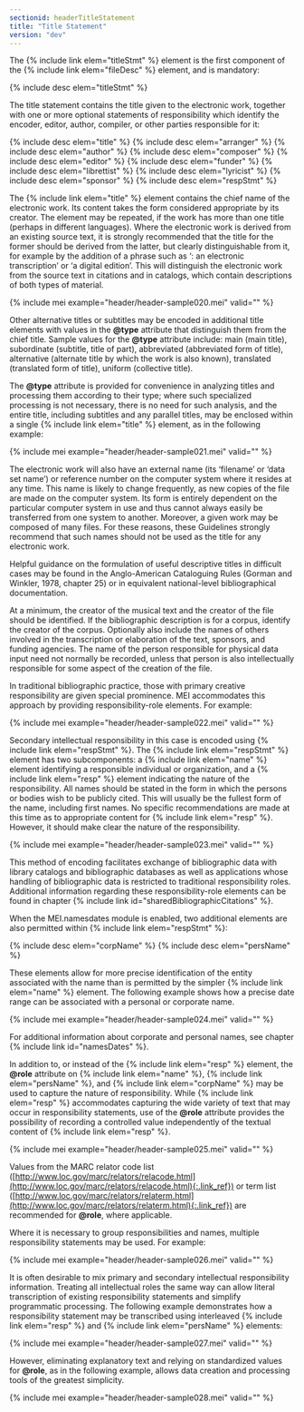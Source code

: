 ```yaml
---
sectionid: headerTitleStatement
title: "Title Statement"
version: "dev"
---
```


The {% include link elem="titleStmt" %} element is the first component of the {% include link elem="fileDesc" %} element, and is mandatory:

{% include desc elem="titleStmt" %}

The title statement contains the title given to the electronic work, together with one or more optional statements of responsibility which identify the encoder, editor, author, compiler, or other parties responsible for it:

{% include desc elem="title" %}
{% include desc elem="arranger" %}
{% include desc elem="author" %}
{% include desc elem="composer" %}
{% include desc elem="editor" %}
{% include desc elem="funder" %}
{% include desc elem="librettist" %}
{% include desc elem="lyricist" %}
{% include desc elem="sponsor" %}
{% include desc elem="respStmt" %}

The {% include link elem="title" %} element contains the chief name of the electronic work. Its content takes the form considered appropriate by its creator. The element may be repeated, if the work has more than one title (perhaps in different languages). Where the electronic work is derived from an existing source text, it is strongly recommended that the title for the former should be derived from the latter, but clearly distinguishable from it, for example by the addition of a phrase such as ‘: an electronic transcription’ or ‘a digital edition’. This will distinguish the electronic work from the source text in citations and in catalogs, which contain descriptions of both types of material.

{% include mei example="header/header-sample020.mei" valid="" %}

Other alternative titles or subtitles may be encoded in additional title elements with values in the **@type** attribute that distinguish them from the chief title. Sample values for the **@type** attribute include: main (main title), subordinate (subtitle, title of part), abbreviated (abbreviated form of title), alternative (alternate title by which the work is also known), translated (translated form of title), uniform (collective title).

The **@type** attribute is provided for convenience in analyzing titles and processing them according to their type; where such specialized processing is not necessary, there is no need for such analysis, and the entire title, including subtitles and any parallel titles, may be enclosed within a single {% include link elem="title" %} element, as in the following example:

{% include mei example="header/header-sample021.mei" valid="" %}

The electronic work will also have an external name (its ‘filename’ or ‘data set name’) or reference number on the computer system where it resides at any time. This name is likely to change frequently, as new copies of the file are made on the computer system. Its form is entirely dependent on the particular computer system in use and thus cannot always easily be transferred from one system to another. Moreover, a given work may be composed of many files. For these reasons, these Guidelines strongly recommend that such names should not be used as the title for any electronic work.

Helpful guidance on the formulation of useful descriptive titles in difficult cases may be found in the Anglo-American Cataloguing Rules (Gorman and Winkler, 1978, chapter 25) or in equivalent national-level bibliographical documentation.

At a minimum, the creator of the musical text and the creator of the file should be identified. If the bibliographic description is for a corpus, identify the creator of the corpus. Optionally also include the names of others involved in the transcription or elaboration of the text, sponsors, and funding agencies. The name of the person responsible for physical data input need not normally be recorded, unless that person is also intellectually responsible for some aspect of the creation of the file.

In traditional bibliographic practice, those with primary creative responsibility are given special prominence. MEI accommodates this approach by providing responsibility-role elements. For example:

{% include mei example="header/header-sample022.mei" valid="" %}

Secondary intellectual responsibility in this case is encoded using {% include link elem="respStmt" %}. The {% include link elem="respStmt" %} element has two subcomponents: a {% include link elem="name" %} element identifying a responsible individual or organization, and a {% include link elem="resp" %} element indicating the nature of the responsibility. All names should be stated in the form in which the persons or bodies wish to be publicly cited. This will usually be the fullest form of the name, including first names. No specific recommendations are made at this time as to appropriate content for {% include link elem="resp" %}. However, it should make clear the nature of the responsibility.

{% include mei example="header/header-sample023.mei" valid="" %}

This method of encoding facilitates exchange of bibliographic data with library catalogs and bibliographic databases as well as applications whose handling of bibliographic data is restricted to traditional responsibility roles. Additional information regarding these responsibility-role elements can be found in chapter {% include link id="sharedBibliographicCitations" %}.

When the MEI.namesdates module is enabled, two additional elements are also permitted within {% include link elem="respStmt" %}:

{% include desc elem="corpName" %}
{% include desc elem="persName" %}

These elements allow for more precise identification of the entity associated with the name than is permitted by the simpler {% include link elem="name" %} element. The following example shows how a precise date range can be associated with a personal or corporate name.

{% include mei example="header/header-sample024.mei" valid="" %}

For additional information about corporate and personal names, see chapter {% include link id="namesDates" %}.

In addition to, or instead of the {% include link elem="resp" %} element, the **@role** attribute on {% include link elem="name" %}, {% include link elem="persName" %}, and {% include link elem="corpName" %} may be used to capture the nature of responsibility. While {% include link elem="resp" %} accommodates capturing the wide variety of text that may occur in responsibility statements, use of the **@role** attribute provides the possibility of recording a controlled value independently of the textual content of {% include link elem="resp" %}.

{% include mei example="header/header-sample025.mei" valid="" %}

Values from the MARC relator code list ([http://www.loc.gov/marc/relators/relacode.html](http://www.loc.gov/marc/relators/relacode.html){:.link_ref}) or term list ([http://www.loc.gov/marc/relators/relaterm.html](http://www.loc.gov/marc/relators/relaterm.html){:.link_ref}) are recommended for **@role**, where applicable.

Where it is necessary to group responsibilities and names, multiple responsibility statements may be used. For example:

{% include mei example="header/header-sample026.mei" valid="" %}

It is often desirable to mix primary and secondary intellectual responsibility information. Treating all intellectual roles the same way can allow literal transcription of existing responsibility statements and simplify programmatic processing. The following example demonstrates how a responsibility statement may be transcribed using interleaved {% include link elem="resp" %} and {% include link elem="persName" %} elements:

{% include mei example="header/header-sample027.mei" valid="" %}

However, eliminating explanatory text and relying on standardized values for **@role**, as in the following example, allows data creation and processing tools of the greatest simplicity.

{% include mei example="header/header-sample028.mei" valid="" %}
